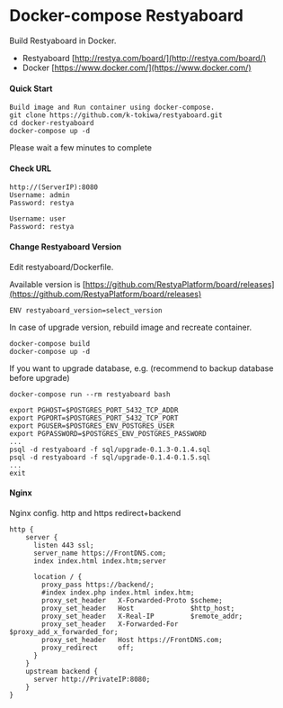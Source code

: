 # Docker-compose Restyaboard

Build Restyaboard in Docker.

- Restyaboard
  [http://restya.com/board/](http://restya.com/board/)
- Docker
  [https://www.docker.com/](https://www.docker.com/)


#### Quick Start

```
Build image and Run container using docker-compose.
git clone https://github.com/k-tokiwa/restyaboard.git
cd docker-restyaboard
docker-compose up -d
```

Please wait a few minutes to complete 

#### Check URL

```
http://(ServerIP):8080
Username: admin
Password: restya

Username: user
Password: restya
```

#### Change Restyaboard Version

Edit restyaboard/Dockerfile.

Available version is [https://github.com/RestyaPlatform/board/releases](https://github.com/RestyaPlatform/board/releases)

```
ENV restyaboard_version=select_version
```

In case of upgrade version, rebuild image and recreate container.

```
docker-compose build
docker-compose up -d
```

If you want to upgrade database, e.g. (recommend to backup database before upgrade)

```
docker-compose run --rm restyaboard bash

export PGHOST=$POSTGRES_PORT_5432_TCP_ADDR
export PGPORT=$POSTGRES_PORT_5432_TCP_PORT
export PGUSER=$POSTGRES_ENV_POSTGRES_USER
export PGPASSWORD=$POSTGRES_ENV_POSTGRES_PASSWORD
...
psql -d restyaboard -f sql/upgrade-0.1.3-0.1.4.sql
psql -d restyaboard -f sql/upgrade-0.1.4-0.1.5.sql
...
exit
```
#### Nginx

Nginx config. http and https redirect+backend
```
http {
    server {
      listen 443 ssl;
      server_name https://FrontDNS.com;
      index index.html index.htm;server

      location / {
        proxy_pass https://backend/;
        #index index.php index.html index.htm;
        proxy_set_header   X-Forwarded-Proto $scheme;
        proxy_set_header   Host              $http_host;
        proxy_set_header   X-Real-IP         $remote_addr;
        proxy_set_header   X-Forwarded-For   $proxy_add_x_forwarded_for;
        proxy_set_header   Host https://FrontDNS.com;
        proxy_redirect     off;
      }
    }
    upstream backend {
      server http://PrivateIP:8080;
    }
}
```
